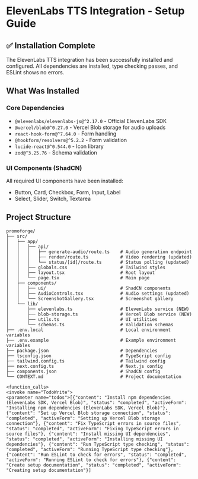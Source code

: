 # ElevenLabs TTS Integration - Setup Guide

## ✅ Installation Complete

The ElevenLabs TTS integration has been successfully installed and configured. All dependencies are installed, type checking passes, and ESLint shows no errors.

## What Was Installed

### Core Dependencies
- `@elevenlabs/elevenlabs-js@^2.17.0` - Official ElevenLabs SDK
- `@vercel/blob@^0.27.0` - Vercel Blob storage for audio uploads
- `react-hook-form@^7.64.0` - Form handling
- `@hookform/resolvers@^5.2.2` - Form validation
- `lucide-react@^0.544.0` - Icon library
- `zod@^3.25.76` - Schema validation

### UI Components (ShadCN)
All required UI components have been installed:
- Button, Card, Checkbox, Form, Input, Label
- Select, Slider, Switch, Textarea

## Project Structure

```
promoforge/
├── src/
│   ├── app/
│   │   ├── api/
│   │   │   ├── generate-audio/route.ts    # Audio generation endpoint
│   │   │   ├── render/route.ts            # Video rendering (updated)
│   │   │   └── status/[id]/route.ts       # Status polling (updated)
│   │   ├── globals.css                    # Tailwind styles
│   │   ├── layout.tsx                     # Root layout
│   │   └── page.tsx                       # Main page
│   ├── components/
│   │   ├── ui/                            # ShadCN components
│   │   ├── AudioControls.tsx              # Audio settings (updated)
│   │   └── ScreenshotGallery.tsx          # Screenshot gallery
│   └── lib/
│       ├── elevenlabs.ts                  # ElevenLabs service (NEW)
│       ├── blob-storage.ts                # Vercel Blob service (NEW)
│       ├── utils.ts                       # UI utilities
│       └── schemas.ts                     # Validation schemas
├── .env.local                             # Local environment variables
├── .env.example                           # Example environment variables
├── package.json                           # Dependencies
├── tsconfig.json                          # TypeScript config
├── tailwind.config.ts                     # Tailwind config
├── next.config.ts                         # Next.js config
├── components.json                        # ShadCN config
└── CONTEXT.md                             # Project documentation

<function_calls>
<invoke name="TodoWrite">
<parameter name="todos">[{"content": "Install npm dependencies (ElevenLabs SDK, Vercel Blob)", "status": "completed", "activeForm": "Installing npm dependencies (ElevenLabs SDK, Vercel Blob)"}, {"content": "Set up Vercel Blob storage connection", "status": "completed", "activeForm": "Setting up Vercel Blob storage connection"}, {"content": "Fix TypeScript errors in source files", "status": "completed", "activeForm": "Fixing TypeScript errors in source files"}, {"content": "Install missing UI dependencies", "status": "completed", "activeForm": "Installing missing UI dependencies"}, {"content": "Run TypeScript type checking", "status": "completed", "activeForm": "Running TypeScript type checking"}, {"content": "Run ESLint to check for errors", "status": "completed", "activeForm": "Running ESLint to check for errors"}, {"content": "Create setup documentation", "status": "completed", "activeForm": "Creating setup documentation"}]